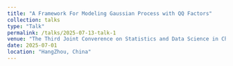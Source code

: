 ```yaml
---
title: "A Framework For Modeling Gaussian Process with QQ Factors"
collection: talks
type: "Talk"
permalink: /talks/2025-07-13-talk-1
venue: "The Third Joint Converence on Statistics and Data Science in China （第三届全国统计与数据科学联合会议）"
date: 2025-07-01
location: "HangZhou, China"
---
```

